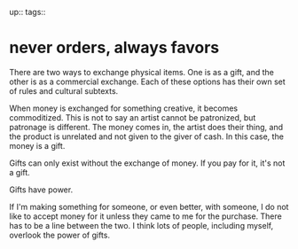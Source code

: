 up:: 
tags:: 

# never orders, always favors

There are two ways to exchange physical items. One is as a gift, and the other is as a commercial exchange. Each of these options has their own set of rules and cultural subtexts.

When money is exchanged for something creative, it becomes commoditized. This is not to say an artist cannot be patronized, but patronage is different. The money comes in, the artist does their thing, and the product is unrelated and not given to the giver of cash. In this case, the money is a gift.

Gifts can only exist without the exchange of money. If you pay for it, it's not a gift. 

Gifts have power. 

If I'm making something for someone, or even better, with someone, I do not like to accept money for it unless they came to me for the purchase. There has to be a line between the two. I think lots of people, including myself, overlook the power of gifts. 

